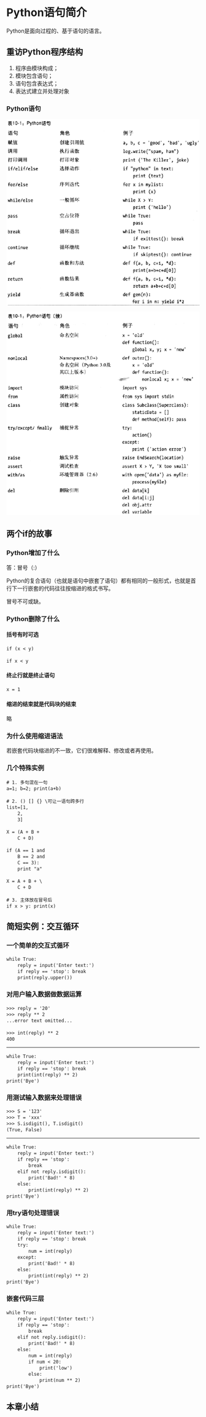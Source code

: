 # Python语句简介 #

Python是面向过程的、基于语句的语言。

## 重访Python程序结构 ##

1. 程序由模块构成；
2. 模块包含语句；
3. 语句包含表达式；
4. 表达式建立并处理对象

### Python语句 ###

![](image/01.png)

![](image/02.png)

## 两个if的故事 ##

### Python增加了什么 ###

答：冒号（:）

Python的复合语句（也就是语句中嵌套了语句）都有相同的一般形式，也就是首行下一行嵌套的代码往往按缩进的格式书写。

冒号不可或缺。

### Python删除了什么 ###

#### 括号有时可选 ####

	if (x < y)
	
	if x < y

#### 终止行就是终止语句 ####

	x = 1

#### 缩进的结束就是代码块的结束 ####

略


### 为什么使用缩进语法 ###

若嵌套代码块缩进的不一致，它们很难解释、修改或者再使用。

### 几个特殊实例 ###

	# 1. 多句混在一句
	a=1; b=2; print(a+b)

	# 2. () [] {} \可让一语句跨多行
	list=[1,
		2,
		3]

	X = (A + B +
		C + D)

	if (A == 1 and
		B == 2 and
		C == 3):
		print "a"

	X = A + B + \
		C + D

	# 3. 主体放在冒号后
	if x > y: print(x)

## 简短实例：交互循环 ##

### 一个简单的交互式循环 ###

	while True:
		reply = input('Enter text:')
		if reply == 'stop': break
		print(reply.upper())


### 对用户输入数据做数据运算 ###

	>>> reply = '20'
	>>> reply ** 2
	...error text omitted...

	>>> int(reply) ** 2
	400

---

	while True:
		reply = input('Enter text:')
		if reply == 'stop': break
		print(int(reply) ** 2)
	print('Bye')


### 用测试输入数据来处理错误 ###

	>>> S = '123'
	>>> T = 'xxx'
	>>> S.isdigit(), T.isdigit()
	(True, False)

---

	while True:
		reply = input('Enter text:')
		if reply == 'stop':
			break
		elif not reply.isdigit():
			print('Bad!' * 8)
		else:
			print(int(reply) ** 2)
	print('Bye')


### 用try语句处理错误 ###

	while True:
		reply = input('Enter text:')
		if reply == 'stop': break
		try:
			num = int(reply)
		except:
			print('Bad!' * 8)
		else:
			print(int(reply) ** 2)
	print('Bye')

### 嵌套代码三层 ###

	while True:
		reply = input('Enter text:')
		if reply == 'stop':
			break
		elif not reply.isdigit():
			print('Bad!' * 8)
		else:
			num = int(reply)
			if num < 20:
				print('low')
			else:
				print(num ** 2)
	print('Bye')


## 本章小结 ##


